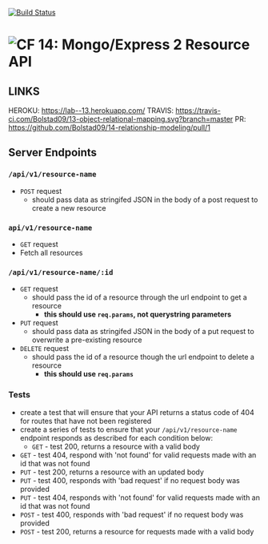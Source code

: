 [![Build Status](https://travis-ci.com/Bolstad09/13-object-relational-mapping.svg?branch=master)](https://travis-ci.com/Bolstad09/13-object-relational-mapping)
<!-- I cloned 13 and now the name in travis won't change -->
![CF](https://camo.githubusercontent.com/70edab54bba80edb7493cad3135e9606781cbb6b/687474703a2f2f692e696d6775722e636f6d2f377635415363382e706e67) 14: Mongo/Express 2 Resource API
===

## LINKS
HEROKU: https://lab--13.herokuapp.com/
TRAVIS: https://travis-ci.com/Bolstad09/13-object-relational-mapping.svg?branch=master <!--(this is really 14)-->
PR: https://github.com/Bolstad09/14-relationship-modeling/pull/1

## Server Endpoints
### `/api/v1/resource-name`
* `POST` request
  * should pass data as stringifed JSON in the body of a post request to create a new resource
### `api/v1/resource-name`
* `GET` request
* Fetch all resources
### `/api/v1/resource-name/:id`
* `GET` request
  * should pass the id of a resource through the url endpoint to get a resource
    * **this should use `req.params`, not querystring parameters**
* `PUT` request
  * should pass data as stringifed JSON in the body of a put request to overwrite a pre-existing resource
* `DELETE` request
  * should pass the id of a resource though the url endpoint to delete a resource
    * **this should use `req.params`**

### Tests
* create a test that will ensure that your API returns a status code of 404 for routes that have not been registered
* create a series of tests to ensure that your `/api/v1/resource-name` endpoint responds as described for each condition below:
  * `GET` - test 200, returns a resource with a valid body
 * `GET` - test 404, respond with 'not found' for valid requests made with an id that was not found
 * `PUT` - test 200, returns a resource with an updated body
 * `PUT` - test 400, responds with 'bad request' if no request body was provided
 * `PUT` - test 404, responds with 'not found' for valid requests made with an id that was not found
 * `POST` - test 400, responds with 'bad request' if no request body was provided
 * `POST` - test 200, returns a resource for requests made with a valid body
